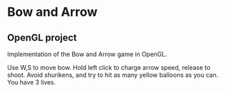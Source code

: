 # Bow and Arrow
 
## OpenGL project
Implementation of the Bow and Arrow game in OpenGL.

Use W,S to move bow. Hold left click to charge arrow speed, release to shoot. Avoid shurikens, and try to hit as many yellow balloons as you can. You have 3 lives.
